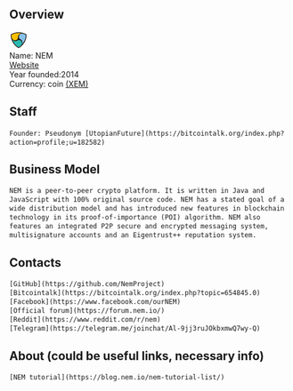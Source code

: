 ## Overview
   ![NEM logo](../projects/logo/nem.png)  
    Name: NEM  
    [Website](http://nem.io/)  
    Year founded:2014  
    Currency: coin [(XEM)](https://bitcointalk.org/index.php?topic=654845.0)  
## Staff 
    Founder: Pseudonym [UtopianFuture](https://bitcointalk.org/index.php?action=profile;u=182582)
## Business Model
    NEM is a peer-to-peer crypto platform. It is written in Java and JavaScript with 100% original source code. NEM has a stated goal of a wide distribution model and has introduced new features in blockchain technology in its proof-of-importance (POI) algorithm. NEM also features an integrated P2P secure and encrypted messaging system, multisignature accounts and an Eigentrust++ reputation system. 
## Contacts
    [GitHub](https://github.com/NemProject)  
    [Bitcointalk](https://bitcointalk.org/index.php?topic=654845.0)  
    [Facebook](https://www.facebook.com/ourNEM)  
    [Official forum](https://forum.nem.io/)  
    [Reddit](https://www.reddit.com/r/nem)  
    [Telegram](https://telegram.me/joinchat/Al-9jj3ruJOkbxmwQ7wy-Q)  
## About (could be useful links, necessary info)  
	[NEM tutorial](https://blog.nem.io/nem-tutorial-list/)   


